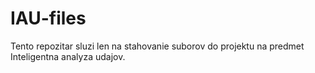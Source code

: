 # IAU-files

Tento repozitar sluzi len na stahovanie suborov do projektu na predmet Inteligentna analyza udajov.
